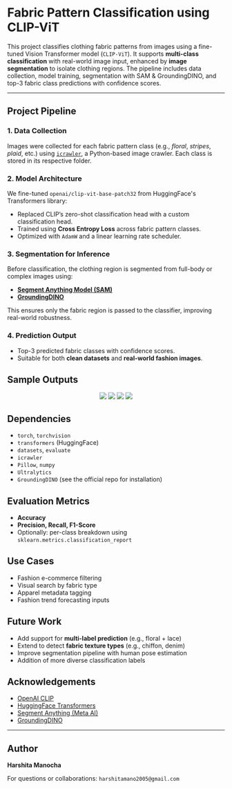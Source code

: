 # Fabric Pattern Classification using CLIP-ViT

This project classifies clothing fabric patterns from images using a fine-tuned Vision Transformer model (`CLIP-ViT`). It supports **multi-class classification** with real-world image input, enhanced by **image segmentation** to isolate clothing regions. The pipeline includes data collection, model training, segmentation with SAM & GroundingDINO, and top-3 fabric class predictions with confidence scores.

---

## Project Pipeline

### 1. Data Collection

Images were collected for each fabric pattern class (e.g., *floral*, *stripes*, *plaid*, etc.) using [`icrawler`](https://github.com/hellock/icrawler), a Python-based image crawler. Each class is stored in its respective folder.


### 2. Model Architecture

We fine-tuned `openai/clip-vit-base-patch32` from HuggingFace's Transformers library:

* Replaced CLIP’s zero-shot classification head with a custom classification head.
* Trained using **Cross Entropy Loss** across fabric pattern classes.
* Optimized with `AdamW` and a linear learning rate scheduler.

### 3. Segmentation for Inference

Before classification, the clothing region is segmented from full-body or complex images using:

* **[Segment Anything Model (SAM)](https://github.com/facebookresearch/segment-anything)**
* **[GroundingDINO](https://github.com/IDEA-Research/GroundingDINO)**

This ensures only the fabric region is passed to the classifier, improving real-world robustness.

### 4. Prediction Output

* Top-3 predicted fabric classes with confidence scores.
* Suitable for both **clean datasets** and **real-world fashion images**.


## Sample Outputs
<center>
  <img src="https://github.com/user-attachments/assets/9836531f-78af-440e-b535-a717bbbbbea4" >
  <img src="https://github.com/user-attachments/assets/16805d5a-2e5c-4701-a454-d254ae11b67f" >
  <img src="https://github.com/user-attachments/assets/6b08f245-3196-456c-8d32-b2762684616e" >
  <img src="https://github.com/user-attachments/assets/ed37ebdc-f0a2-4f9f-a505-2d17addbafdf" >
</center>


## Dependencies

* `torch`, `torchvision`
* `transformers` (HuggingFace)
* `datasets`, `evaluate`
* `icrawler`
* `Pillow`, `numpy`
* `Ultralytics`
* `GroundingDINO` (see the official repo for installation)


## Evaluation Metrics

* **Accuracy**
* **Precision, Recall, F1-Score**
* Optionally: per-class breakdown using `sklearn.metrics.classification_report`



## Use Cases

* Fashion e-commerce filtering
* Visual search by fabric type
* Apparel metadata tagging
* Fashion trend forecasting inputs



## Future Work

* Add support for **multi-label prediction** (e.g., floral + lace)
* Extend to detect **fabric texture types** (e.g., chiffon, denim)
* Improve segmentation pipeline with human pose estimation
* Addition of more diverse classification labels

## Acknowledgements

* [OpenAI CLIP](https://github.com/openai/CLIP)
* [HuggingFace Transformers](https://huggingface.co)
* [Segment Anything (Meta AI)](https://segment-anything.com/)
* [GroundingDINO](https://github.com/IDEA-Research/GroundingDINO)

---

## Author

**Harshita Manocha**

For questions or collaborations: `harshitamano2005@gmail.com`
